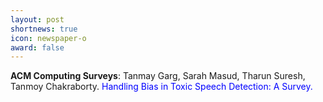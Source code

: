 ```yaml
---
layout: post
shortnews: true
icon: newspaper-o
award: false
---
```


<b>ACM Computing Surveys</b>: Tanmay Garg, Sarah Masud, Tharun Suresh, Tanmoy Chakraborty. <font color="blue"> Handling Bias in Toxic Speech Detection: A Survey.</font>

